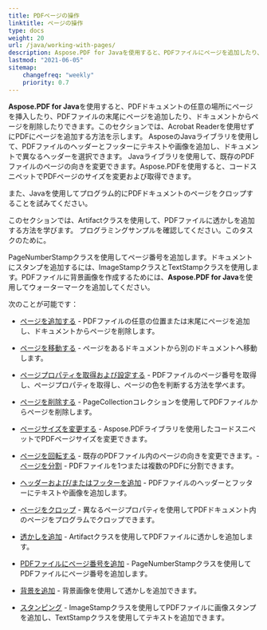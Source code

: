 ```yaml
---
title: PDFページの操作
linktitle: ページの操作
type: docs
weight: 20
url: /java/working-with-pages/
description: Aspose.PDF for Javaを使用すると、PDFファイルにページを追加したり、ヘッダーとフッターを追加したり、透かしを追加したりできます。このセクションでは、このトピックの詳細を説明します。
lastmod: "2021-06-05"
sitemap:
    changefreq: "weekly"
    priority: 0.7
---
```


**Aspose.PDF for Java**を使用すると、PDFドキュメントの任意の場所にページを挿入したり、PDFファイルの末尾にページを追加したり、ドキュメントからページを削除したりできます。このセクションでは、Acrobat Readerを使用せずにPDFにページを追加する方法を示します。
AsposeのJavaライブラリを使用して、PDFファイルのヘッダーとフッターにテキストや画像を追加し、ドキュメントで異なるヘッダーを選択できます。
Javaライブラリを使用して、既存のPDFファイルのページの向きを変更できます。Aspose.PDFを使用すると、コードスニペットでPDFページのサイズを変更および取得できます。

また、Javaを使用してプログラム的にPDFドキュメントのページをクロップすることを試みてください。

このセクションでは、Artifactクラスを使用して、PDFファイルに透かしを追加する方法を学びます。
 プログラミングサンプルを確認してください。このタスクのために。

PageNumberStampクラスを使用してページ番号を追加します。ドキュメントにスタンプを追加するには、ImageStampクラスとTextStampクラスを使用します。PDFファイルに背景画像を作成するためには、**Aspose.PDF for Java**を使用してウォーターマークを追加してください。

次のことが可能です：

- [ページを追加する](/pdf/java/add-pages/) - PDFファイルの任意の位置または末尾にページを追加し、ドキュメントからページを削除します。
- [ページを移動する](/pdf/java/move-pages/) - ページをあるドキュメントから別のドキュメントへ移動します。
- [ページプロパティを取得および設定する](/pdf/java/get-and-set-page-properties/) - PDFファイルのページ番号を取得し、ページプロパティを取得し、ページの色を判断する方法を学べます。
- [ページを削除する](/pdf/java/delete-pages/) - PageCollectionコレクションを使用してPDFファイルからページを削除します。
- [ページサイズを変更する](/pdf/java/change-page-size) - Aspose.PDFライブラリを使用したコードスニペットでPDFページサイズを変更できます。

- [ページを回転する](/pdf/java/rotate-pages/) - 既存のPDFファイル内のページの向きを変更できます。- [ページを分割](/pdf/java/split-document/) - PDFファイルを1つまたは複数のPDFに分割できます。
- [ヘッダーおよび/またはフッターを追加](/pdf/java/add-headers-and-footers-of-pdf-file/) - PDFファイルのヘッダーとフッターにテキストや画像を追加します。
- [ページをクロップ](/pdf/java/crop-pages/) - 異なるページプロパティを使用してPDFドキュメント内のページをプログラムでクロップできます。
- [透かしを追加](/pdf/java/add-watermarks/) - Artifactクラスを使用してPDFファイルに透かしを追加します。
- [PDFファイルにページ番号を追加](/pdf/java/add-page-number/) - PageNumberStampクラスを使用してPDFファイルにページ番号を追加します。
- [背景を追加](/pdf/java/add-backgrounds/) - 背景画像を使用して透かしを追加できます。
- [スタンピング](/pdf/java/stamping/) - ImageStampクラスを使用してPDFファイルに画像スタンプを追加し、TextStampクラスを使用してテキストを追加できます。